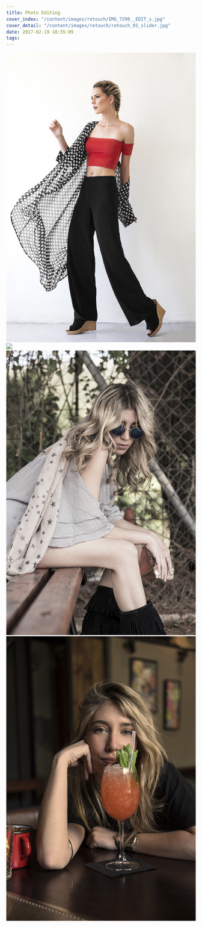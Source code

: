 ```yaml
---
title: Photo Editing
cover_index: "/content/images/retouch/IMG_7290__EDIT_s.jpg"
cover_detail: "/content/images/retouch/retouch_01_slider.jpg"
date: 2017-02-19 18:55:09
tags:
---
```


<img class="post" src="/content/images/retouch/retouch_02.jpg">

<img class="post" src="/content/images/retouch/retouch_01.jpg">

<img class="post" src="/content/images/retouch/Boho_3.jpg">

<img class="post" src="/content/images/retouch/BankJob_8.jpg">